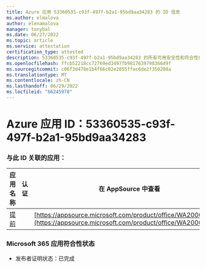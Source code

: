 ```yaml
---
title: Azure 应用 53360535-c93f-497f-b2a1-95bd9aa34283 的 ID 信息
ms.author: elmalova
author: elenamalova
manager: tonybal
ms.date: 06/27/2022
ms.topic: article
ms.service: attestation
certification_type: attested
description: 53360535-c93f-497f-b2a1-95bd9aa34283 的所有可用安全性和符合性信息信息。
ms.openlocfilehash: ffcb52218cc72769ed3497fb9817639798366d9f
ms.sourcegitcommit: c06f3d478e1b4f66c02e2855ffac6de2f350208a
ms.translationtype: MT
ms.contentlocale: zh-CN
ms.lasthandoff: 06/29/2022
ms.locfileid: "66245978"
---
```

# <a name="azure-app-id-53360535-c93f-497f-b2a1-95bd9aa34283"></a>Azure 应用 ID：53360535-c93f-497f-b2a1-95bd9aa34283


### <a name="apps-associated-with-this-id"></a>与此 ID 关联的应用：
| **应用名称** | **认证** | **在 AppSource 中查看** |
|--------------|---------------|-----------------------|
| [提前](../forward/WA200004202.md) |  | [https://appsource.microsoft.com/product/office/WA200004202](https://appsource.microsoft.com/product/office/WA200004202) |

### <a name="microsoft-365-app-compliance-status"></a>Microsoft 365 应用符合性状态
- 发布者证明状态：已完成
